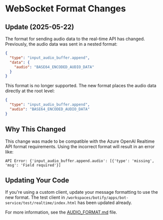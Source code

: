 # WebSocket Format Changes

## Update (2025-05-22)

The format for sending audio data to the real-time API has changed. Previously, the audio data was sent in a nested format:

```json
{
  "type": "input_audio_buffer.append",
  "data": {
    "audio": "BASE64_ENCODED_AUDIO_DATA"
  }
}
```

This format is no longer supported. The new format places the audio data directly at the root level:

```json
{
  "type": "input_audio_buffer.append",
  "audio": "BASE64_ENCODED_AUDIO_DATA"
}
```

## Why This Changed

This change was made to be compatible with the Azure OpenAI Realtime API format requirements. Using the incorrect format will result in an error like:

```
API Error: {'input_audio_buffer.append.audio': [{'type': 'missing', 'msg': 'Field required'}]
```

## Updating Your Code

If you're using a custom client, update your message formatting to use the new format. The test client in `/workspaces/botify/apps/bot-service/test/realtime/index.html` has been updated already.

For more information, see the [AUDIO_FORMAT.md](./AUDIO_FORMAT.md) file.
